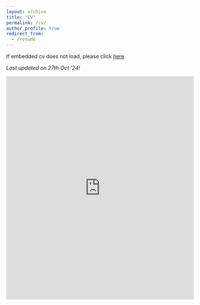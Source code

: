 ```yaml
---
layout: archive
title: "CV"
permalink: /cv/
author_profile: true
redirect_from:
  - /resume
---
```



If embedded cv does not load, please click [here](https://abhi-glitchhg.github.io/files/cv.pdf)

*Last updated on 27th Oct '24!*


<iframe width='100%' height='600px' frameborder='0' scrolling='yes' class='embed-responsive-item' 
  src="https://drive.google.com/file/d/1VCzPU6pQ3sf6Vtd05n3DyOF1ZjBI_h8i/preview"></iframe>

